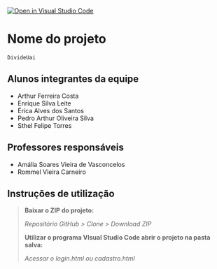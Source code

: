 [![Open in Visual Studio Code](https://classroom.github.com/assets/open-in-vscode-718a45dd9cf7e7f842a935f5ebbe5719a5e09af4491e668f4dbf3b35d5cca122.svg)](https://classroom.github.com/online_ide?assignment_repo_id=10841880&assignment_repo_type=AssignmentRepo)

# Nome do projeto
`DivideUai`

## Alunos integrantes da equipe

* Arthur Ferreira Costa
* Enrique Silva Leite
* Érica Alves dos Santos
* Pedro Arthur Oliveira Silva
* Sthel Felipe Torres

## Professores responsáveis

* Amália Soares Vieira de Vasconcelos
* Rommel Vieira Carneiro

## Instruções de utilização

> **Baixar o ZIP do projeto:**
> 
> *Repositório GitHub > Clone > Download ZIP*
>
> **Utilizar o programa VIsual Studio Code abrir o projeto na pasta salva:**
>
> *Acessar o login.html ou cadastro.html*
